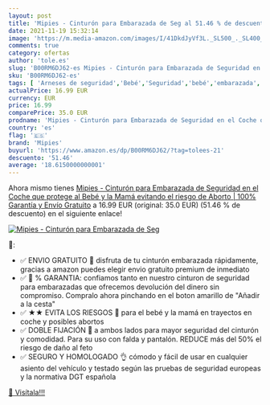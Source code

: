 ```yaml
---
layout: post
title: 'Mipies - Cinturón para Embarazada de Seg al 51.46 % de descuento'
date: 2021-11-19 15:32:14
image: 'https://m.media-amazon.com/images/I/41DkdJyVf3L._SL500_._SL400_.jpg'
comments: true
category: ofertas
author: 'tole.es'
slug: 'B00RM6DJ62-es Mipies - Cinturón para Embarazada de Seguridad en el Coche...'
sku: 'B00RM6DJ62-es'
tags: [ 'Arneses de seguridad','Bebé','Seguridad','bebé','embarazada','mipies', ]
actualPrice: 16.99 EUR
currency: EUR
price: 16.99
comparePrice: 35.0 EUR
prodname: 'Mipies - Cinturón para Embarazada de Seguridad en el Coche que protege al Bebé y la Mamá evitando el riesgo de Aborto | 100% Garantía y Envío Gratuito'
country: 'es'
flag: '🇪🇸'
brand: 'Mipies'
buyurl: 'https://www.amazon.es/dp/B00RM6DJ62/?tag=tolees-21'
descuento: '51.46'
average: '18.6150000000001'
---
```


Ahora mismo tienes [Mipies - Cinturón para Embarazada de Seguridad en el Coche que protege al Bebé y la Mamá evitando el riesgo de Aborto | 100% Garantía y Envío Gratuito](https://www.amazon.es/dp/B00RM6DJ62/?tag=tolees-21) a 16.99 EUR (original: 35.0 EUR) (51.46 %  de descuento) en el siguiente enlace!

[![Mipies - Cinturón para Embarazada de Seg](https://m.media-amazon.com/images/I/41DkdJyVf3L._SL500_._SL400_.jpg)](https://www.amazon.es/dp/B00RM6DJ62/?tag=tolees-21)

🔎:

- ✅ ENVIO GRATUITO 🎁 disfruta de tu cinturón embarazada rápidamente, gracias a amazon puedes elegir envio gratuito premium de inmediato
- ✅ 💯 % GARANTIA: confiamos tanto en nuestro cinturon de seguridad para embarazadas que ofrecemos devolución del dinero sin compromiso. Compralo ahora pinchando en el boton amarillo de "Añadir a la cesta"
- ✅ ★★ EVITA LOS RIESGOS 👶 para el bebé y la mamá en trayectos en coche y posibles abortos
- ✅ DOBLE FIJACIÓN 💎 a ambos lados para mayor seguridad del cinturón y comodidad. Para su uso con falda y pantalón. REDUCE más del 50% el riesgo de daño al feto
- ✅ SEGURO Y HOMOLOGADO 👌 cómodo y fácil de usar en cualquier asiento del vehículo y testado según las pruebas de seguridad europeas y la normativa DGT española

[🛒 Visítala!!!](https://www.amazon.es/dp/B00RM6DJ62/?tag=tolees-21)
